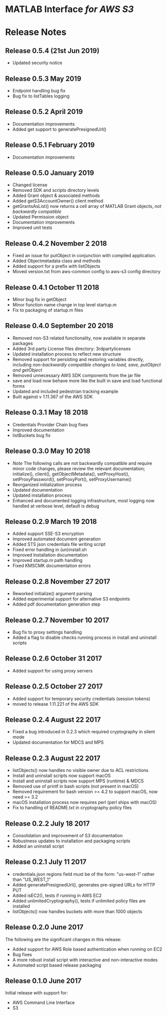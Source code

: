 # MATLAB Interface *for AWS S3*
# Release Notes
## Release 0.5.4 (21st Jun 2019)
* Updated security notice

## Release 0.5.3 May 2019
* Endpoint handling bug fix
* Bug fix to listTables logging

## Release 0.5.2 April 2019
* Documentation improvements
* Added get support to generatePresignedUrl()

## Release 0.5.1 February 2019
* Documentation improvements

## Release 0.5.0 January 2019
* Changed license
* Removed SDK and scripts directory levels
* Added Grant object & associated methods
* Added getS3AccountOwner() client method
* getGrantsAsList() now returns a cell array of MATLAB Grant objects, *not backwardly compatible*
* Updated Permission object
* Documentation improvements
* Improved unit tests

## Release 0.4.2 November 2 2018
* Fixed an issue for putObject in conjunction with compiled application.
* Added Objectmetadata class and methods
* Added support for a prefix with listObjects
* Moved version.txt from aws-common config to aws-s3 config directory

## Release 0.4.1 October 11 2018
* Minor bug fix in getObject
* Minor function name change in top level startup.m
* Fix to packaging of startup.m files

## Release 0.4.0 September 20 2018
* Removed non-S3 related functionality, now available in separate packages
* Added 3rd party License files directory: 3rdpartylicenses
* Updated installation process to reflect new structure
* Removed support for persisting and restoring variables directly, including *non-backwardly compatible changes to load, save, putObject and getObject*
* Removed unnecessary AWS SDK components from the jar file
* save and load now behave more like the built in save and load functional forms
* Updated and included pedestrian tracking example
* Built against v 1.11.367 of the AWS SDK

## Release 0.3.1 May 18 2018
* Credentials Provider Chain bug fixes
* Improved documentation
* listBuckets bug fix

## Release 0.3.0 May 10 2018
* *Note* The following calls are not backwardly compatible and require minor code changes, please review the relevant documentation; initialize(), client(), getObjectMetadata(), setProxyHost(), setProxyPassword(), setProxyPort(), setProxyUsername()
* Reorganized initialization process
* Updated documentation
* Updated installation process
* Enhanced and documented logging infrastructure, most logging now handled at verbose level, default is debug

## Release 0.2.9 March 19 2018
* Added support SSE-S3 encryption
* Improved automated document generation
* Added STS json credentials file writing script
* Fixed error handling in (un)install.sh
* Improved Installation documentation
* Improved startup.m path handling
* Fixed KMSCMK documentation errors

## Release 0.2.8 November 27 2017
* Reworked initialize() argument parsing
* Added experimental support for alternative S3 endpoints
* Added pdf documentation generation step

## Release 0.2.7 November 10 2017
* Bug fix to proxy settings handling
* Added a flag to disable checks running process in install and uninstall scripts

## Release 0.2.6 October 31 2017
* Added support for using proxy servers

## Release 0.2.5 October 27 2017
* Added support for temporary security credentials (session tokens)
* moved to release 1.11.221 of the AWS SDK

## Release 0.2.4 August 22 2017
* Fixed a bug introduced in 0.2.3 which required cryptography in silent mode
* Updated documentation for MDCS and MPS

## Release 0.2.3 August 22 2017
* listObjects() now handles no visible owner due to ACL restrictions
* Install and uninstall scripts now support macOS
* Install and uninstall scripts now support MPS (runtime) & MDCS
* Removed use of printf in bash scripts (not present in macOS)
* Removed requirement for bash version >= 4.2 to support macOS, now need >= 3.2
* macOS installation process now requires perl (perl ships with macOS)
* Fix to handling of README.txt in cryptography policy files

## Release 0.2.2 July 18 2017
* Consolidation and improvement of S3 documentation
* Robustness updates to installation and packaging scripts
* Added an uninstall script

## Release 0.2.1 July 11 2017
* credentials.json regions field must be of the form: "us-west-1" rather than "US_WEST_1"
* Added generatePresignedUrl(), generates pre-signed URLs for HTTP PUT
* Added isEC2(), tests if running in AWS EC2
* Added unlimitedCryptography(), tests if unlimited policy files are installed
* listObjects() now handles buckets with more than 1000 objects

## Release 0.2.0 June 2017
The following are the significant changes in this release:

* Added support for AWS Role based authentication when running on EC2
* Bug fixes
* A more robust install script with interactive and non-interactive modes
* Automated script based release packaging

## Release 0.1.0 June 2017
Initial release with support for:

* AWS Command Line Interface
* S3

[//]: #  (Copyright 2018 The MathWorks, Inc.)
